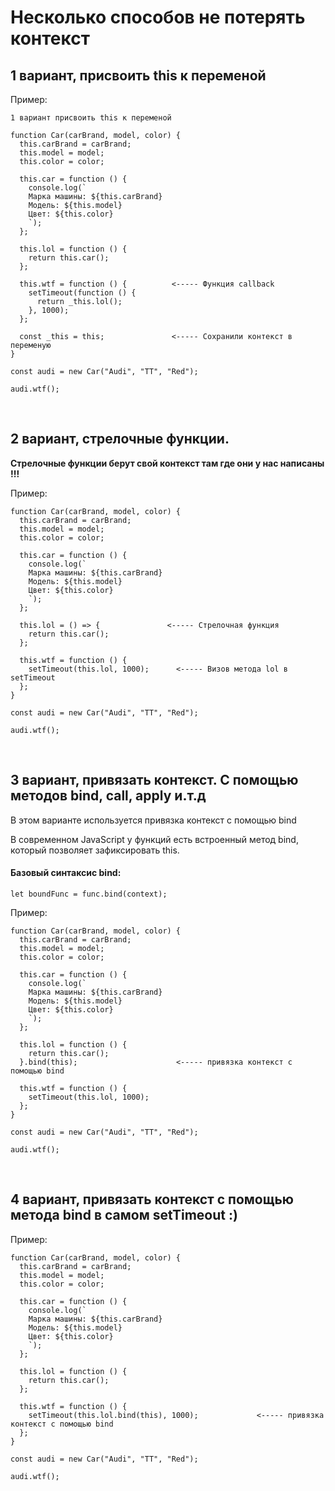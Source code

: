 # Несколько способов не потерять контекст



## 1 вариант, присвоить this к переменой

Пример:

``` 
1 вариант присвоить this к переменой

function Car(carBrand, model, color) {
  this.carBrand = carBrand;
  this.model = model;
  this.color = color;

  this.car = function () {
    console.log(`
    Марка машины: ${this.carBrand}
    Модель: ${this.model}
    Цвет: ${this.color}
    `);
  };

  this.lol = function () {
    return this.car();
  };

  this.wtf = function () {          <----- Функция callback
    setTimeout(function () {
      return _this.lol();
    }, 1000);
  };

  const _this = this;               <----- Сохранили контекст в переменую
}

const audi = new Car("Audi", "TT", "Red");

audi.wtf();
```
<br/>

## 2 вариант, стрелочные функции.

**Стрелочные функции берут свой контекст там где они у нас написаны !!!**

Пример:

```
function Car(carBrand, model, color) {
  this.carBrand = carBrand;
  this.model = model;
  this.color = color;

  this.car = function () {
    console.log(`
    Марка машины: ${this.carBrand}
    Модель: ${this.model}
    Цвет: ${this.color}
    `);
  };

  this.lol = () => {               <----- Стрелочная функция
    return this.car();
  };

  this.wtf = function () {
    setTimeout(this.lol, 1000);      <----- Визов метода lol в setTimeout
  };
}

const audi = new Car("Audi", "TT", "Red");

audi.wtf();
```
<br/>

## 3 вариант, привязать контекст. С помощью методов bind, call, apply и.т.д

В этом варианте используется привязка контекст с помощью bind

В современном JavaScript у функций есть встроенный метод bind, который позволяет зафиксировать this.

#### Базовый синтаксис bind:

```
let boundFunc = func.bind(context);
```
Пример:

```
function Car(carBrand, model, color) {
  this.carBrand = carBrand;
  this.model = model;
  this.color = color;

  this.car = function () {
    console.log(`
    Марка машины: ${this.carBrand}
    Модель: ${this.model}
    Цвет: ${this.color}
    `);
  };

  this.lol = function () {
    return this.car();
  }.bind(this);                      <----- привязка контекст с помощью bind

  this.wtf = function () {
    setTimeout(this.lol, 1000);
  };
}

const audi = new Car("Audi", "TT", "Red");

audi.wtf();
```

<br/>

## 4 вариант, привязать контекст c помощью метода bind в самом setTimeout :)

Пример:

```
function Car(carBrand, model, color) {
  this.carBrand = carBrand;
  this.model = model;
  this.color = color;

  this.car = function () {
    console.log(`
    Марка машины: ${this.carBrand}
    Модель: ${this.model}
    Цвет: ${this.color}
    `);
  };

  this.lol = function () {
    return this.car();
  };

  this.wtf = function () {
    setTimeout(this.lol.bind(this), 1000);             <----- привязка контекст с помощью bind
  };
}

const audi = new Car("Audi", "TT", "Red");

audi.wtf();
```
